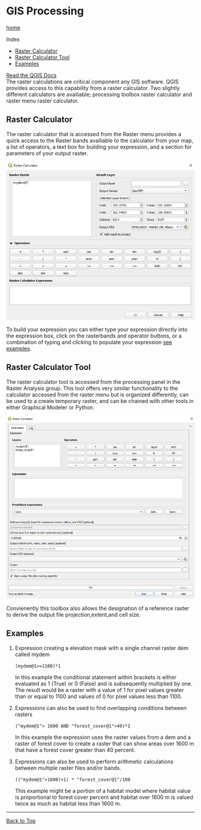 # GIS Processing
[home](../README.md)

Index
* [Raster Calculator](#raster-calculator)
* [Raster Calculator Tool](#raster-menu)
* [Examples](#examples)

[Read the QGIS Docs](https://docs.qgis.org/testing/en/docs/user_manual/working_with_raster/raster_analysis.html)<br>
The raster calculations are critical component any GIS software. QGIS provides access to this capability from a raster calculator. Two slightly different calculators are availiable; processing toolbox raster calculator and raster menu raster calculator.

## Raster Calculator
The raster calculator that is accessed from the Raster menu provides a quick access to the Raster bands availiable to the calculator from your map, a list of operators, a text box for building your expression, and a section for parameters of your output raster.

![Raster Calculator](../images/raster-menu-calculator.png)

To build your expression you can either type your expression directly into the expression box, click on the rasterbands and operator buttons, or a combination of typing and clicking to populate your expression [see examples](#examples).  
## Raster Calculator Tool

The raster calculator tool is accessed from the processing panel in the Raster Analysis group. This tool offers very similar functionality to the calculator accessed from the raster menu but is organized differently, can be used to a create temporary raster, and can be chained with other tools in either Graphical Modeler or Python.

![Raster Calculator Tool](../images/raster-calculator-tool.png)

Convienently this toolbox also allows the designation of a reference raster to derive the output file projection,extent,and cell size.

## Examples
1. Expression creating a elevation mask with a single channel raster dem called mydem <br>

    ```
    (mydem@1>=1100)*1
    ```
    In this example the conditional statement within brackets is either evaluated as 1 (True) or 0 (False) and is subsequently multiplied by one. The result would be a raster with a value of 1 for pixel values greater than or equal to 1100 and values of 0 for pixel values less than 1100.
2. Expressions can also be used to find overlapping conditions between rasters <br>
    ```
    ("mydem@1"> 1600 AND "forest_cover@1">40)*1
    ```
    In this example the expression uses the raster values from a dem and a raster of forest cover to create a raster that can show areas over 1600 m that have a forest cover greater than 40 percent.
3. Expressions can also be used to perform arithmetic calculations between multiple raster files and/or bands. 
    ```
    (("mydem@1">1600)+1) * "forest_cover@1"/100
    ```
    This example might be a portion of a habitat model where habitat value is proportional to forest cover percent and habitat over 1600 m is valued twice as much as habitat less than 1600 m.
---

[Back to Top](#gis-processing)
